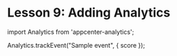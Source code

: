 # Lesson 9: Adding Analytics

import Analytics from 'appcenter-analytics';

Analytics.trackEvent("Sample event", {
  score
});